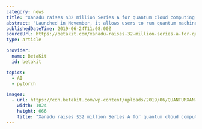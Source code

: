 ```yaml
---
category: news
title: "Xanadu raises $32 million Series A for quantum cloud computing platform"
abstract: "Launched in November, it allows users to run quantum machine learning algorithms on any available quantum computing hardware with popular machine learning tools like PyTorch and TensorFlow. The software can integrate with currently-available APIs and ..."
publishedDateTime: 2019-06-24T11:08:00Z
sourceUrl: https://betakit.com/xanadu-raises-32-million-series-a-for-quantum-cloud-computing-platform/
type: article

provider:
  name: BetaKit
  id: betakit

topics:
  - AI
  - pytorch

images:
  - url: https://cdn.betakit.com/wp-content/uploads/2019/06/QUANTUMXAN-1024x666.jpg
    width: 1024
    height: 666
    title: "Xanadu raises $32 million Series A for quantum cloud computing platform"
---
```

